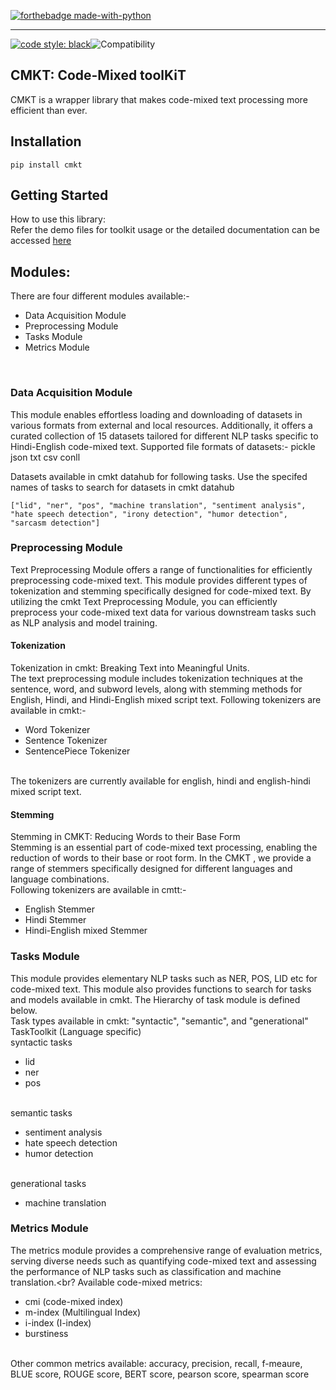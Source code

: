 [![forthebadge made-with-python](http://ForTheBadge.com/images/badges/made-with-python.svg)](https://www.python.org/)



-----------------------------------------
[![code style: black](https://img.shields.io/badge/code%20style-black-000000.svg)](https://github.com/psf/black)![Compatibility](https://img.shields.io/badge/compatible%20with-python3.9.x-blue.svg)
## CMKT: Code-Mixed toolKiT
CMKT is a wrapper library that makes code-mixed text processing more efficient than ever. 
 
## Installation
```
pip install cmkt
```
## Getting Started
How to use this library: <br>
Refer the demo files for toolkit usage or the detailed documentation can be accessed [here](https://colab.research.google.com/drive/11O3ApBUHgWhBe-Pv20KZaw-3o-1lm30h#scrollTo=j-MmU6Et9kZo)
## Modules:
There are four different modules available:-
<br>
- Data Acquisition Module
- Preprocessing Module
- Tasks Module
- Metrics Module
<br>

### Data Acquisition Module
This module enables effortless loading and downloading of datasets in various formats from external and local resources. Additionally, it offers a curated collection of 15 datasets tailored for different NLP tasks specific to Hindi-English code-mixed text. Supported file formats of datasets:- pickle json txt csv conll

Datasets available in cmkt datahub for following tasks. Use the specifed names of tasks to search for datasets in cmkt datahub
```
["lid", "ner", "pos", "machine translation", "sentiment analysis", "hate speech detection", "irony detection", "humor detection", "sarcasm detection"]
```

### Preprocessing Module
Text Preprocessing Module offers a range of functionalities for efficiently preprocessing code-mixed text. This module provides different types of tokenization and stemming specifically designed for code-mixed text. By utilizing the cmkt Text Preprocessing Module, you can efficiently preprocess your code-mixed text data for various downstream tasks such as NLP analysis and model training. 

#### Tokenization
Tokenization in cmkt: Breaking Text into Meaningful Units. <br>
The text preprocessing module includes tokenization techniques at the sentence, word, and subword levels, along with stemming methods for English, Hindi, and Hindi-English mixed script text. Following tokenizers are available in cmkt:-
<br>
- Word Tokenizer
- Sentence Tokenizer
- SentencePiece Tokenizer
<br>
The tokenizers are currently available for english, hindi and english-hindi mixed script text.

#### Stemming 
Stemming in CMKT: Reducing Words to their Base Form <br>
Stemming is an essential part of code-mixed text processing, enabling the reduction of words to their base or root form. In the CMKT , we provide a range of stemmers specifically designed for different languages and language combinations.
<br> 
Following tokenizers are available in cmtt:-
<br>
- English Stemmer
- Hindi Stemmer
- Hindi-English mixed Stemmer

### Tasks Module 
This module provides elementary NLP tasks such as NER, POS, LID etc for code-mixed text. This module also provides functions to search for tasks and models available in cmkt. The Hierarchy of task module is defined below. <br>
Task types available in cmkt: "syntactic", "semantic", and "generational" <br>
TaskToolkit (Language specific)
<br>
syntactic tasks
<br>
- lid
- ner
- pos
<br>
semantic tasks

- sentiment analysis
- hate speech detection
- humor detection
<br>
generational tasks

- machine translation

### Metrics Module 
The metrics module provides a comprehensive range of evaluation metrics, serving diverse needs such as quantifying code-mixed text and assessing the performance of NLP tasks such as classification and machine translation.<br?
Available code-mixed metrics:<br>
- cmi (code-mixed index)
- m-index (Multilingual Index)
- i-index (I-index)
- burstiness
<br> 
Other common metrics available: accuracy, precision, recall, f-meaure, BLUE score, ROUGE score, BERT score, pearson score, spearman score

